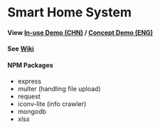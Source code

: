 # Smart Home System
#### View [In-use Demo (CHN)](http://www.jcbreath.net:8801) / [Concept Demo (ENG)](http://www.jcbreath.net/webapp) 
#### See [Wiki](https://github.com/JCBreath/SmartHome/wiki)
#### NPM Packages
* express
* multer (handling file upload)
* request
* iconv-lite (info crawler)
* mongodb
* xlsx
